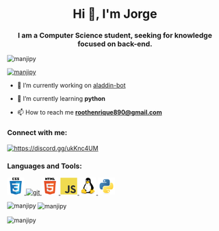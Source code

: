 <h1 align="center">Hi 👋, I'm Jorge</h1>
<h3 align="center">I am a Computer Science student, seeking for knowledge focused on back-end.</h3>

<p align="left"> <img src="https://komarev.com/ghpvc/?username=manjipy&label=Profile%20views&color=0e75b6&style=flat" alt="manjipy" /> </p>

<p align="left"> <a href="https://github.com/ryo-ma/github-profile-trophy"><img src="https://github-profile-trophy.vercel.app/?username=manjipy" alt="manjipy" /></a> </p>

- 🔭 I’m currently working on [aladdin-bot](https://github.com/yeaow1/aladdin-bot/tree/main)

- 🌱 I’m currently learning **python**

- 📫 How to reach me **roothenrique890@gmail.com**

<h3 align="left">Connect with me:</h3>
<p align="left">
<a href="https://discord.gg/https://discord.gg/ukKnc4UM" target="blank"><img align="center" src="https://raw.githubusercontent.com/rahuldkjain/github-profile-readme-generator/master/src/images/icons/Social/discord.svg" alt="https://discord.gg/ukKnc4UM" height="30" width="40" /></a>
</p>

<h3 align="left">Languages and Tools:</h3>
<p align="left"> <a href="https://www.w3schools.com/css/" target="_blank" rel="noreferrer"> <img src="https://raw.githubusercontent.com/devicons/devicon/master/icons/css3/css3-original-wordmark.svg" alt="css3" width="40" height="40"/> </a> <a href="https://git-scm.com/" target="_blank" rel="noreferrer"> <img src="https://www.vectorlogo.zone/logos/git-scm/git-scm-icon.svg" alt="git" width="40" height="40"/> </a> <a href="https://www.w3.org/html/" target="_blank" rel="noreferrer"> <img src="https://raw.githubusercontent.com/devicons/devicon/master/icons/html5/html5-original-wordmark.svg" alt="html5" width="40" height="40"/> </a> <a href="https://developer.mozilla.org/en-US/docs/Web/JavaScript" target="_blank" rel="noreferrer"> <img src="https://raw.githubusercontent.com/devicons/devicon/master/icons/javascript/javascript-original.svg" alt="javascript" width="40" height="40"/> </a> <a href="https://www.linux.org/" target="_blank" rel="noreferrer"> <img src="https://raw.githubusercontent.com/devicons/devicon/master/icons/linux/linux-original.svg" alt="linux" width="40" height="40"/> </a> <a href="https://www.python.org" target="_blank" rel="noreferrer"> <img src="https://raw.githubusercontent.com/devicons/devicon/master/icons/python/python-original.svg" alt="python" width="40" height="40"/> </a> </p>

<p><img align="left" src="https://github-readme-stats.vercel.app/api/top-langs?username=manjipy&show_icons=true&locale=en&layout=compact" alt="manjipy" /></p>

<p>&nbsp;<img align="center" src="https://github-readme-stats.vercel.app/api?username=manjipy&show_icons=true&locale=en" alt="manjipy" /></p>

<p><img align="center" src="https://github-readme-streak-stats.herokuapp.com/?user=manjipy&" alt="manjipy" /></p>
